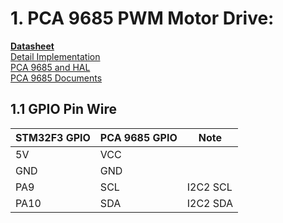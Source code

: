 # 1. PCA 9685 PWM Motor Drive:
**[Datasheet](https://cdn-shop.adafruit.com/datasheets/PCA9685.pdf)**  
[Detail Implementation](https://learn.adafruit.com/16-channel-pwm-servo-driver/chaining-drivers)  
[PCA 9685 and HAL](https://simonmartin.ch/resources/stm32/dl/STM32%20Tutorial%2004%20-%20I2C%20Module%20(pca9685)%20using%20HAL%20(and%20FreeRTOS).pdf)  
[PCA 9685 Documents](https://cdn-learn.adafruit.com/downloads/pdf/16-channel-pwm-servo-driver.pdf)  

## 1.1 GPIO Pin Wire
| STM32F3 GPIO  | PCA 9685 GPIO | Note        |
| ------------- | ------------- | ----------- |
| 5V            | VCC           |             |
| GND           | GND           |             |
| PA9           | SCL           | I2C2 SCL    |
| PA10          | SDA           | I2C2 SDA    |
